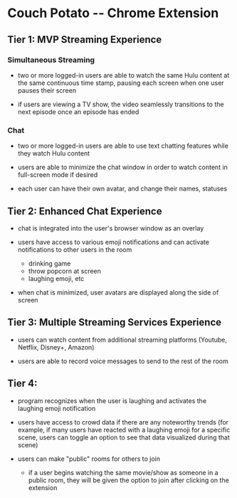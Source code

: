 # Couch Potato -- Chrome Extension

## Tier 1: MVP Streaming Experience

### Simultaneous Streaming
- two or more logged-in users are able to watch the same Hulu content at the same continuous time stamp, pausing each screen when one user pauses their screen

- if users are viewing a TV show, the video seamlessly transitions to the next episode once an episode has ended

### Chat
- two or more logged-in users are able to use text chatting features while they watch Hulu content

- users are able to minimize the chat window in order to watch content in full-screen mode if desired

- each user can have their own avatar, and change their names, statuses


## Tier 2: Enhanced Chat Experience
- chat is integrated into the user's browser window as an overlay

- users have access to various emoji notifications and can activate notifications to other users in the room
  - drinking game
  - throw popcorn at screen
  - laughing emoji, etc

- when chat is minimized, user avatars are displayed along the side of screen


## Tier 3: Multiple Streaming Services Experience
- users can watch content from additional streaming platforms (Youtube, Netflix, Disney+, Amazon)

- users are able to record voice messages to send to the rest of the room


## Tier 4:
- program recognizes when the user is laughing and activates the laughing emoji notification

- users have access to crowd data if there are any noteworthy trends (for example, if many users have reacted with a laughing emoji for a specific scene, users can toggle an option to see that data visualized during that scene)

- users can make "public" rooms for others to join
  - if a user begins watching the same movie/show as someone in a public room, they will be given the option to join after clicking on the extension
